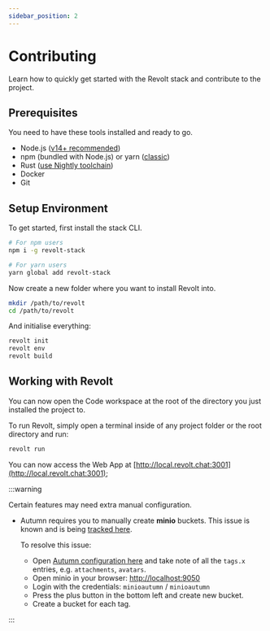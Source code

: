 ```yaml
---
sidebar_position: 2
---
```


# Contributing

Learn how to quickly get started with the Revolt stack and contribute to the project.

## Prerequisites

You need to have these tools installed and ready to go.

- Node.js ([v14+ recommended](https://nodejs.org/en/))
- npm (bundled with Node.js) or yarn ([classic](https://classic.yarnpkg.com/lang/en/))
- Rust ([use Nightly toolchain](https://rust-lang.github.io/rustup/concepts/channels.html#working-with-nightly-rust))
- Docker
- Git

## Setup Environment

To get started, first install the stack CLI.

```bash
# For npm users
npm i -g revolt-stack

# For yarn users
yarn global add revolt-stack
```

Now create a new folder where you want to install Revolt into.

```bash
mkdir /path/to/revolt
cd /path/to/revolt
```

And initialise everything:

```bash
revolt init
revolt env
revolt build
```

## Working with Revolt

You can now open the Code workspace at the root of the directory you just installed the project to.

To run Revolt, simply open a terminal inside of any project folder or the root directory and run:

```bash
revolt run
```

You can now access the Web App at [http://local.revolt.chat:3001](http://local.revolt.chat:3001);

:::warning

Certain features may need extra manual configuration.

- Autumn requires you to manually create **minio** buckets.
  This issue is known and is being [tracked here](https://gitlab.insrt.uk/revolt/autumn/-/issues/2).

  To resolve this issue:

  - Open [Autumn configuration here](https://gitlab.insrt.uk/revolt/autumn/-/blob/master/Autumn.toml) and take note of all the `tags.x` entries, e.g. `attachments`, `avatars`.
  - Open minio in your browser: [http://localhost:9050](http://localhost:9050)
  - Login with the credentials: `minioautumn` / `minioautumn`
  - Press the plus button in the bottom left and create new bucket.
  - Create a bucket for each tag.

:::
